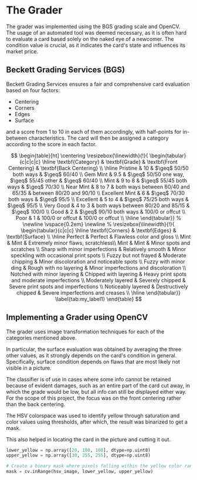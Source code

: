 # The Grader

The grader was implemented using the BGS grading scale and OpenCV.
The usage of an automated tool was deemed necessary, as it is often hard to evaluate a card based solely on the naked eye of a newcomer. The condition value is crucial, as it indicates the card's state and influences its market price.

## Beckett Grading Services (BGS)

Beckett Grading Services ensures a fair and comprehensive card evaluation based on four factors:

- Centering
- Corners
- Edges
- Surface

and a score from 1 to 10 in each of them accordingly, with half-points for in-between characteristics.
The card will then be assigned a category according to the score in each factor.

$$
\begin{table}[ht]
    \centering
    \resizebox{\linewidth}{!}{
    \begin{tabular}{c|c|c|c}
    \hline
    \textbf{Category} & \textbf{Grade} & \textbf{Front Centering} & \textbf{Back Centering}  \\
    \hline
        Pristine & 10 & $\geq$ 50/50 both ways & $\geq$ 60/40  \\
        Gem Mint & 9.5 & $\geq$	50/50 one way, $\geq$ 55/45 other & $\geq$ 60/40  \\
        Mint & 9 to 8 & $\geq$ 55/45 both ways & $\geq$ 70/30 \\
        Near Mint & 8 to 7 & both ways between 60/40 and 65/35 & between 80/20 and 90/10 \\
        Excellent Mint & 6 & $\geq$	70/30 both ways & $\geq$ 95/5 \\
        Excellent & 5 to 4 & $\geq$ 75/25 both ways & $\geq$ 95/5  \\
        Very Good & 4 to 3 & both ways between 80/20 and 85/15 & $\geq$ 100/0 \\
        Good & 2 & $\geq$ 90/10 both ways & 100/0 or offcut \\
        Poor & 1 & 100/0 or offcut & 100/0 or offcut \\
    \hline
    \end{tabular}}
    %
    \newline
    \vspace{0.2em}
    \newline
    %
    \resizebox{\linewidth}{!}{
    \begin{tabular}{c|c|c}
    \hline
    \textbf{Corners} & \textbf{Edges} & \textbf{Surface} \\
    \hline
        Perfect & Perfect & Flawless color and gloss \\
        Mint & Mint & Extremely minor flaws, scratchless\\
        Mint & Mint & Minor spots and scratches \\
        Sharp with minor imperfections & Relatively smooth & Minor speckling with occasional print spots \\
        Fuzzy but not frayed & Moderate chipping & Minor discoloration and noticeable spots \\
        Fuzzy with minor ding & Rough with no layering & Minor imperfections and discoloration \\
        Notched with minor layering & Chipped with layering & Heavy print spots and moderate imperfections \\
        Moderately layered & Severely chipped & Severe print spots and imperfections \\
        Noticeably layered & Destructively chipped & Severe imperfections and creases \\
    \hline
    \end{tabular}}
    \label{tab:my_label1}
\end{table}
$$

## Implementing a Grader using OpenCV

The grader uses image transformation techniques for each of the categories mentioned above.

In particular, the surface evaluation was obtained by averaging the three other values, as it strongly depends on the card's condition in general. Specifically, surface condition depends on flaws that are most likely not visible in a picture.

The classifier is of use in cases where some info cannot be retained because of evident damages, such as an entire part of the card cut away, in which the grade would be low, but all info can still be displayed either way. For the scope of this project, the focus was on the front centering rather than the back centering. 

The HSV colorspace was used to identify yellow through saturation and color values using thresholds, after which, the result was binarized to get a mask.

This also helped in locating the card in the picture and cutting it out.

```python
lower_yellow = np.array([20, 100, 100], dtype=np.uint8)
upper_yellow = np.array([30, 255, 255], dtype=np.uint8)

# Create a binary mask where pixels falling within the yellow color range become white (255) and others black (0)
mask = cv.inRange(hsv_image, lower_yellow, upper_yellow)
```